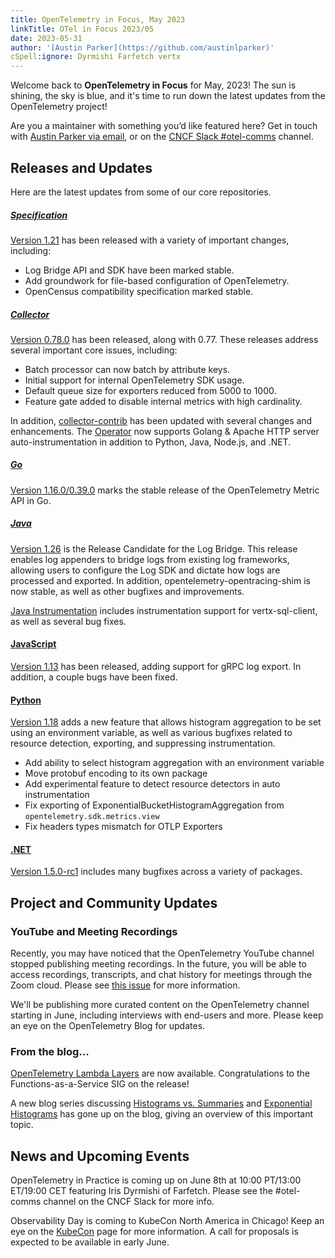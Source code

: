 ```yaml
---
title: OpenTelemetry in Focus, May 2023
linkTitle: OTel in Focus 2023/05
date: 2023-05-31
author: '[Austin Parker](https://github.com/austinlparker)'
cSpell:ignore: Dyrmishi Farfetch vertx
---
```


Welcome back to **OpenTelemetry in Focus** for May, 2023! The sun is shining,
the sky is blue, and it's time to run down the latest updates from the
OpenTelemetry project!

Are you a maintainer with something you’d like featured here? Get in touch with
[Austin Parker via email](mailto:austin+otel@ap2.io), or on the
[CNCF Slack #otel-comms](https://cloud-native.slack.com/archives/C02UN96HZH6)
channel.

## Releases and Updates

Here are the latest updates from some of our core repositories.

<!-- markdownlint-disable heading-increment -->

##### [Specification](/docs/specs/otel/)

[Version 1.21](https://github.com/open-telemetry/opentelemetry-specification/releases/tag/v1.21.0)
has been released with a variety of important changes, including:

- Log Bridge API and SDK have been marked stable.
- Add groundwork for file-based configuration of OpenTelemetry.
- OpenCensus compatibility specification marked stable.

##### [Collector](/docs/collector/)

[Version 0.78.0](https://github.com/open-telemetry/opentelemetry-collector/releases/tag/v0.78.0)
has been released, along with 0.77. These releases address several important
core issues, including:

- Batch processor can now batch by attribute keys.
- Initial support for internal OpenTelemetry SDK usage.
- Default queue size for exporters reduced from 5000 to 1000.
- Feature gate added to disable internal metrics with high cardinality.

In addition,
[collector-contrib](https://github.com/open-telemetry/opentelemetry-collector-contrib/releases/tag/v0.78.0)
has been updated with several changes and enhancements. The
[Operator](https://github.com/open-telemetry/opentelemetry-operator/releases/tag/v0.77.0)
now supports Golang & Apache HTTP server auto-instrumentation in addition to
Python, Java, Node.js, and .NET.

##### [Go](/docs/languages/go/)

[Version 1.16.0/0.39.0](https://github.com/open-telemetry/opentelemetry-go/releases/tag/v1.16.0)
marks the stable release of the OpenTelemetry Metric API in Go.

##### [Java](/docs/languages/java/)

[Version 1.26](https://github.com/open-telemetry/opentelemetry-java/releases/tag/v1.26.0)
is the Release Candidate for the Log Bridge. This release enables log appenders
to bridge logs from existing log frameworks, allowing users to configure the Log
SDK and dictate how logs are processed and exported. In addition,
opentelemetry-opentracing-shim is now stable, as well as other bugfixes and
improvements.

[Java Instrumentation](https://github.com/open-telemetry/opentelemetry-java-instrumentation/releases/tag/v1.26.0)
includes instrumentation support for vertx-sql-client, as well as several bug
fixes.

#### [JavaScript](/docs/languages/js/)

[Version 1.13](https://github.com/open-telemetry/opentelemetry-js/releases/tag/v1.13.0)
has been released, adding support for gRPC log export. In addition, a couple
bugs have been fixed.

#### [Python](/docs/languages/python/)

[Version 1.18](https://github.com/open-telemetry/opentelemetry-python/releases/tag/v1.18.0)
adds a new feature that allows histogram aggregation to be set using an
environment variable, as well as various bugfixes related to resource detection,
exporting, and suppressing instrumentation.

- Add ability to select histogram aggregation with an environment variable
- Move protobuf encoding to its own package
- Add experimental feature to detect resource detectors in auto instrumentation
- Fix exporting of ExponentialBucketHistogramAggregation from
  `opentelemetry.sdk.metrics.view`
- Fix headers types mismatch for OTLP Exporters

#### [.NET](/docs/languages/net/)

[Version 1.5.0-rc1](https://github.com/open-telemetry/opentelemetry-dotnet/releases/tag/core-1.5.0-rc.1)
includes many bugfixes across a variety of packages.

## Project and Community Updates

### YouTube and Meeting Recordings

Recently, you may have noticed that the OpenTelemetry YouTube channel stopped
publishing meeting recordings. In the future, you will be able to access
recordings, transcripts, and chat history for meetings through the Zoom cloud.
Please see [this issue](https://github.com/open-telemetry/community/pull/1431)
for more information.

We'll be publishing more curated content on the OpenTelemetry channel starting
in June, including interviews with end-users and more. Please keep an eye on the
OpenTelemetry Blog for updates.

### From the blog...

[OpenTelemetry Lambda Layers](/blog/2023/lambda-release/) are now available.
Congratulations to the Functions-as-a-Service SIG on the release!

A new blog series discussing
[Histograms vs. Summaries](/blog/2023/histograms-vs-summaries/) and
[Exponential Histograms](/blog/2023/exponential-histograms/) has gone up on the
blog, giving an overview of this important topic.

## News and Upcoming Events

OpenTelemetry in Practice is coming up on June 8th at 10:00 PT/13:00 ET/19:00
CET featuring Iris Dyrmishi of Farfetch. Please see the #otel-comms channel on
the CNCF Slack for more info.

Observability Day is coming to KubeCon North America in Chicago! Keep an eye on
the
[KubeCon](https://events.linuxfoundation.org/kubecon-cloudnativecon-north-america/)
page for more information. A call for proposals is expected to be available in
early June.
